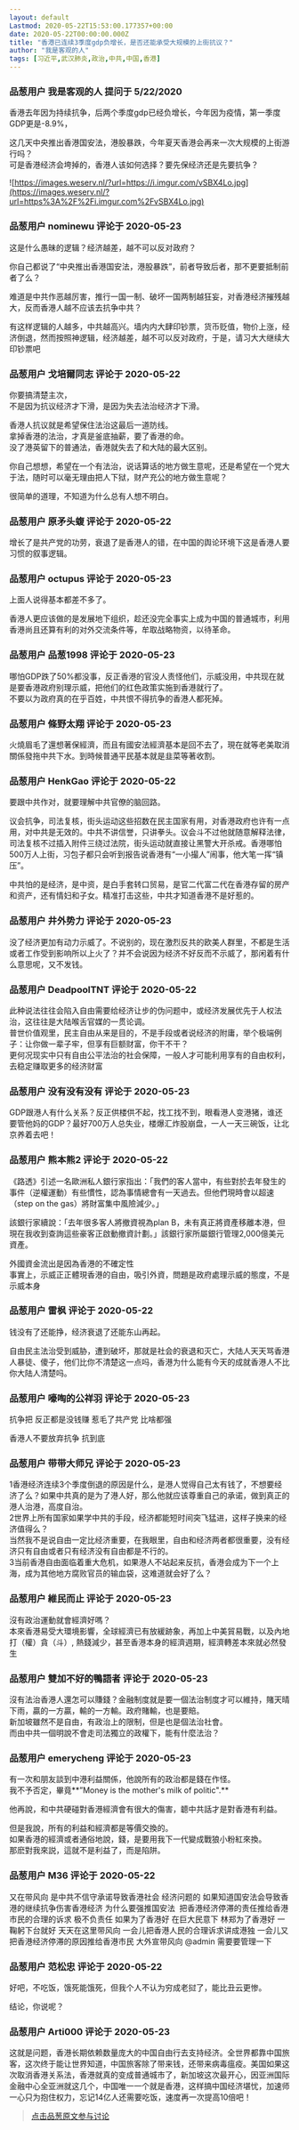 ```yaml
---
layout: default
Lastmod: 2020-05-22T15:53:00.177357+00:00
date: 2020-05-22T00:00:00.000Z
title: "香港已连续3季度gdp负增长，是否还能承受大规模的上街抗议？"
author: "我是客观的人"
tags: [习近平,武汉肺炎,政治,中共,中国,香港]
---
```



### 品葱用户 **我是客观的人** 提问于 5/22/2020
    
香港去年因为持续抗争，后两个季度gdp已经负增长，今年因为疫情，第一季度GDP更是-8.9%，  
  
这几天中央推出香港国安法，港股暴跌，今年夏天香港会再来一次大规模的上街游行吗？  
可是香港经济会垮掉的，香港人该如何选择？要先保经济还是先要抗争？  
  
![https://images.weserv.nl/?url=https://i.imgur.com/vSBX4Lo.jpg](https://images.weserv.nl/?url=https%3A%2F%2Fi.imgur.com%2FvSBX4Lo.jpg)
    
                

### 品葱用户 **nominewu** 评论于 2020-05-23
        
这是什么愚昧的逻辑？经济越差，越不可以反对政府？  
  
你自己都说了“中央推出香港国安法，港股暴跌”，前者导致后者，那不更要抵制前者了么？  
  
难道是中共作恶越厉害，推行一国一制、破坏一国两制越狂妄，对香港经济摧残越大，反而香港人越不应该去抗争中共？  
  
有这样逻辑的人越多，中共越高兴。墙内内大肆印钞票，货币贬值，物价上涨，经济倒退，然而按照神逻辑，经济越差，越不可以反对政府，于是，请习大大继续大印钞票吧
        
                

### 品葱用户 **戈培爾同志** 评论于 2020-05-22
        
你要搞清楚主次，  
不是因为抗议经济才下滑，是因为失去法治经济才下滑。  
  
香港人抗议就是希望保住法治这最后一道防线。  
拿掉香港的法治，才真是釜底抽薪，要了香港的命。  
没了港英留下的普通法，香港就失去了和大陆的最大区别。  
  
你自己想想，希望在一个有法治，说话算话的地方做生意呢，还是希望在一个党大于法，随时可以毫无理由把人下狱，财产充公的地方做生意呢？  
  
很简单的道理，不知道为什么总有人想不明白。
        
                

### 品葱用户 **原矛头蝮** 评论于 2020-05-22
        
增长了是共产党的功劳，衰退了是香港人的错，在中国的舆论环境下这是香港人要习惯的叙事逻辑。
        
                

### 品葱用户 **octupus** 评论于 2020-05-23
        
上面人说得基本都差不多了。  
  
香港人更应该做的是发展地下组织，趁还没完全事实上成为中国的普通城市，利用香港尚且还算有利的对外交流条件等，牟取战略物资，以待革命。
        
                

### 品葱用户 **品葱1998** 评论于 2020-05-23
        
哪怕GDP跌了50%都没事，反正香港的官没人责怪他们，示威没用，中共现在就是要香港政府别理示威，把他们的红色政策实施到香港就行了。  
不要以为政府真的在乎百姓，中共恨不得抗争的香港人都死掉。
        
                

### 品葱用户 **條野太翔** 评论于 2020-05-23
        
火燒眉毛了還想著保經濟，而且有國安法經濟基本是回不去了，現在就等老美取消關係發拖中共下水。到時候普通平民基本就是韭菜等著收割。
        
                

### 品葱用户 **HenkGao** 评论于 2020-05-22
        
要跟中共作对，就要理解中共官僚的脑回路。  
  
议会抗争，司法复核，街头运动这些招数在民主国家有用，对香港政府也许有一点用，对中共是无效的。中共不讲信誉，只讲拳头。议会斗不过他就随意解释法律，司法复核不过插入附件三绕过法院，街头运动就直接让黑警大开杀戒。香港哪怕500万人上街，习包子都只会听到报告说香港有“一小撮人”闹事，他大笔一挥“镇压”。  
  
中共怕的是经济，是中资，是白手套转口贸易，是官二代富二代在香港存留的房产和资产，还有情妇和子女。精准打击这些，中共才知道香港不是好惹的。
        
                

### 品葱用户 **井外势力** 评论于 2020-05-23
        
没了经济更加有动力示威了。不说别的，现在激烈反共的欧美人群里，不都是生活或者工作受到影响所以上火了？并不会说因为经济不好反而不示威了，那闲着有什么意思呢，又不发钱。
        
                

### 品葱用户 **DeadpoolTNT** 评论于 2020-05-22
        
此种说法往往会陷入自由需要给经济让步的伪问题中，或经济发展优先于人权法治，这往往是大陆喉舌官媒的一贯论调。  
普世价值观里，民主自由从来是目的，不是手段或者说经济的附庸，举个极端例子：让你做一辈子牢，但享有巨额财富，你干不干？  
更何况现实中只有自由公平法治的社会保障，一般人才可能利用享有的自由权利，去稳定赚取更多的经济财富
        
                

### 品葱用户 **没有没有没有** 评论于 2020-05-23
        
GDP跟港人有什么关系？反正供楼供不起，找工找不到，眼看港人变港猪，谁还要管他妈的GDP？最好700万人总失业，楼爆汇炸股崩盘，一人一天三碗饭，让北京养着去吧！
        
                

### 品葱用户 **熊本熊2** 评论于 2020-05-22
        
《路透》引述一名歐洲私人銀行家指出：「我們的客人當中，有些對於去年發生的事件（逆權運動）有些慣性，認為事情總會有一天過去。但他們現時會以超速（step on the gas）將財富集中風險減少。」  
  
該銀行家續說：「去年很多客人將撤資視為plan B，未有真正將資產移離本港，但現在我收到查詢這些豪客正啟動撤資計劃。」該銀行家所屬銀行管理2,000億美元資產。  
  
  
  
外國資金流出是因為香港的不確定性  
事實上，示威正正體現香港的自由，吸引外資，問題是政府處理示威的態度，不是示威本身
        
                

### 品葱用户 **雷枫** 评论于 2020-05-22
        
钱没有了还能挣，经济衰退了还能东山再起。  
  
自由民主法治受到威胁，遭到破坏，那就是社会的衰退和灭亡，大陆人天天骂香港人暴徒、傻子，他们比你不清楚这一点吗，香港为什么能有今天的成就香港人不比你大陆人清楚吗。
        
                

### 品葱用户 **嚎啕的公祥羽** 评论于 2020-05-23
        
抗争把 反正都是没钱赚 惹毛了共产党 比啥都强   
  
香港人不要放弃抗争 抗到底
        
                

### 品葱用户 **带带大师兄** 评论于 2020-05-23
        
1香港经济连续3个季度倒退的原因是什么，是港人觉得自己太有钱了，不想要经济了么？如果中共真的是为了港人好，那么他就应该尊重自己的承诺，做到真正的港人治港，高度自治。  
2世界上所有国家如果学中共的手段，经济都能短时间突飞猛进，这样子换来的经济值得么？  
当然我不是说自由一定比经济重要，在我眼里，自由和经济两者都很重要，没有经济只有自由或者只有经济没有自由都是不行的。  
3当前香港自由面临着重大危机，如果港人不站起来反抗，香港会成为下一个上海，成为其他地方腐败官员的输血袋，这难道就会好了么？
        
                

### 品葱用户 **維民而止** 评论于 2020-05-23
        
沒有政治運動就會經濟好嗎？  
本來香港易受大環境影響，全球經濟已有放緩跡象，再加上中美貿易戰，以及內地打（權）貪（斗）, 熱錢減少，甚至香港本身的經濟週期，經濟轉差本來就必然發生
        
                

### 品葱用户 **雙加不好的鴨語者** 评论于 2020-05-23
        
沒有法治香港人還怎可以賺錢？金融制度就是要一個法治制度才可以維持，賭天晴下雨，贏的一方贏，輸的一方輸。政府賭輸，也是要賠。  
新加坡雖然不是自由，有政治上的限制，但是也是個法治社會。  
而由中共一個明說不會走司法獨立的政權下，能有什麼法治？
        
                

### 品葱用户 **emerycheng** 评论于 2020-05-23
        
有一次和朋友談到中港利益關係，他說所有的政治都是錢在作怪。  
我不予否定，畢竟**”Money is the mother's milk of politic".**  
  
他再說，和中共硬碰對香港經濟會有很大的傷害，聼中共話才是對香港有利益。  
  
但是我說，所有的利益和經濟都是等價交換的。  
如果香港的經濟或者通俗地說，錢，是要用我下一代變成戰狼小粉紅來換。  
那麽對我來説，這就不是利益了，而是陷阱。
        
                

### 品葱用户 **M36** 评论于 2020-05-22
        
又在带风向 是中共不信守承诺导致香港社会 经济问题的 如果知道国安法会导致香港的继续抗争伤害香港经济 为什么要强推国安法  把香港经济停滞的责任推给香港市民的合理的诉求 极不负责任 如果为了香港好 在巨大民意下 林郑为了香港好 一鞠躬下台就好 天天在这里带风向 一会儿把香港人民的合理诉求讲成港独 一会儿又把香港经济停滞的原因推给香港市民 大外宣带风向 @admin 需要要管理一下
        
                

### 品葱用户 **范松忠** 评论于 2020-05-22
        
好吧，不吃饭，饿死能饿死，但我个人不认为穷成老挝了，能比丑云更惨。  
  
结论，你说呢？
        
                

### 品葱用户 **Arti000** 评论于 2020-05-23
        
这就是问题，香港长期依赖数量庞大的中国自由行去支持经济。全世界都靠中国旅客，这次终于能让世界知道，中国旅客除了带来钱，还带来病毒瘟疫。美国如果这次取消香港关系法，香港就真的变成普通城市了，新加坡这次最开心，因亚洲国际金融中心全亚洲就这几个，中国唯一一个就是香港，这样搞中国经济堪忧，加速师一心只为抱住权力，忘记14亿人还需要吃饭，速度再一次提高10倍吧！
        
                





> [点击品葱原文参与讨论](https://pincong.rocks/question/25793)

